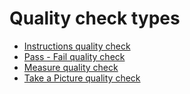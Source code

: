 # Quality check types

  * [Instructions quality check](quality_check_types/instructions_check.html)
  * [Pass - Fail quality check](quality_check_types/pass_fail_check.html)
  * [Measure quality check](quality_check_types/measure_check.html)
  * [Take a Picture quality check](quality_check_types/picture_check.html)


